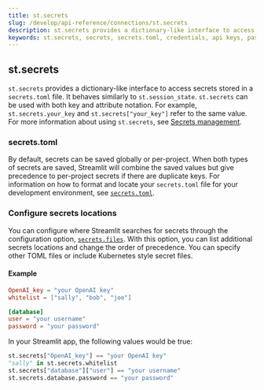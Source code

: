 ```yaml
---
title: st.secrets
slug: /develop/api-reference/connections/st.secrets
description: st.secrets provides a dictionary-like interface to access secrets stored in a secrets.toml file for credential management.
keywords: st.secrets, secrets, secrets.toml, credentials, api keys, passwords, secure, configuration, dictionary, access
---
```


## st.secrets

`st.secrets` provides a dictionary-like interface to access secrets stored in a `secrets.toml` file. It behaves similarly to `st.session_state`. `st.secrets` can be used with both key and attribute notation. For example, `st.secrets.your_key` and `st.secrets["your_key"]` refer to the same value. For more information about using `st.secrets`, see [Secrets management](/develop/concepts/connections/secrets-management).

### secrets.toml

By default, secrets can be saved globally or per-project. When both types of secrets are saved, Streamlit will combine the saved values but give precedence to per-project secrets if there are duplicate keys. For information on how to format and locate your `secrets.toml` file for your development environment, see [`secrets.toml`](/develop/api-reference/connections/secrets.toml).

### Configure secrets locations

You can configure where Streamlit searches for secrets through the configuration option, [`secrets.files`](/develop/api-reference/configuration/config.toml#secrets). With this option, you can list additional secrets locations and change the order of precedence. You can specify other TOML files or include Kubernetes style secret files.

#### Example

```toml
OpenAI_key = "your OpenAI key"
whitelist = ["sally", "bob", "joe"]

[database]
user = "your username"
password = "your password"
```

In your Streamlit app, the following values would be true:

```python
st.secrets["OpenAI_key"] == "your OpenAI key"
"sally" in st.secrets.whitelist
st.secrets["database"]["user"] == "your username"
st.secrets.database.password == "your password"
```
